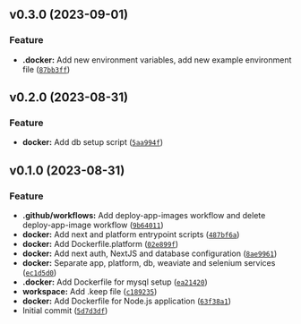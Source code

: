 <!--next-version-placeholder-->

## v0.3.0 (2023-09-01)

### Feature

* **.docker:** Add new environment variables, add new example environment file ([`87bb3ff`](https://github.com/entelecheia/agentgpt-container/commit/87bb3ff46406050bcfecf6015e2ba1e8ba893ee7))

## v0.2.0 (2023-08-31)

### Feature

* **docker:** Add db setup script ([`5aa994f`](https://github.com/entelecheia/agentgpt-container/commit/5aa994f06a603633e93dbc57ff5de65d89fbd15f))

## v0.1.0 (2023-08-31)

### Feature

* **.github/workflows:** Add deploy-app-images workflow and delete deploy-app-image workflow ([`9b64011`](https://github.com/entelecheia/agentgpt-container/commit/9b64011fe8c844a81f444e101e8f616ee8174157))
* **docker:** Add next and platform entrypoint scripts ([`487bf6a`](https://github.com/entelecheia/agentgpt-container/commit/487bf6aad04e92e25cff6680d70960e63250dfef))
* **docker:** Add Dockerfile.platform ([`02e899f`](https://github.com/entelecheia/agentgpt-container/commit/02e899fb32ef16953a1d51a9ad18cbfda4f31e85))
* **docker:** Add next auth, NextJS and database configuration ([`8ae9961`](https://github.com/entelecheia/agentgpt-container/commit/8ae9961347e4bcebe40d9481999e9a381f7f96d3))
* **docker:** Separate app, platform, db, weaviate and selenium services ([`ec1d5d0`](https://github.com/entelecheia/agentgpt-container/commit/ec1d5d0159d8452cfe112b42349d86d512857d1e))
* **.docker:** Add Dockerfile for mysql setup ([`ea21420`](https://github.com/entelecheia/agentgpt-container/commit/ea21420c99e7259a471c3252ed7d1af28cb46c6f))
* **workspace:** Add .keep file ([`c189235`](https://github.com/entelecheia/agentgpt-container/commit/c189235859cc19a546404193def5044b5f89c9c5))
* **docker:** Add Dockerfile for Node.js application ([`63f38a1`](https://github.com/entelecheia/agentgpt-container/commit/63f38a1ea2a2733bfc8ee5e11580188afb8c680c))
* Initial commit ([`5d7d3df`](https://github.com/entelecheia/agentgpt-container/commit/5d7d3dfa1679a3d64463d781ca0db83bcd835037))
